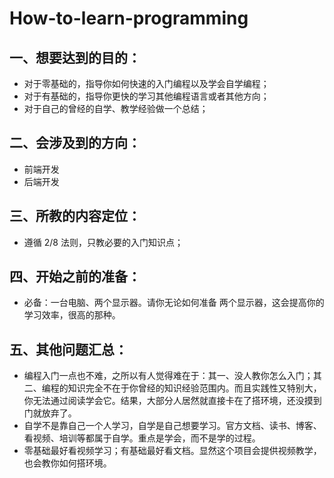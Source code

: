 # How-to-learn-programming
## 一、想要达到的目的：

- 对于零基础的，指导你如何快速的入门编程以及学会自学编程；
- 对于有基础的，指导你更快的学习其他编程语言或者其他方向；
- 对于自己的曾经的自学、教学经验做一个总结；

## 二、会涉及到的方向：

- 前端开发
- 后端开发

## 三、所教的内容定位：

- 遵循 2/8 法则，只教必要的入门知识点；

## 四、开始之前的准备：

- 必备：一台电脑、两个显示器。请你无论如何准备 两个显示器，这会提高你的学习效率，很高的那种。

## 五、其他问题汇总：

- 编程入门一点也不难，之所以有人觉得难在于：其一、没人教你怎么入门；其二、编程的知识完全不在于你曾经的知识经验范围内。而且实践性又特别大，你无法通过阅读学会它。结果，大部分人居然就直接卡在了搭环境，还没摸到门就放弃了。
- 自学不是靠自己一个人学习，自学是自己想要学习。官方文档、读书、博客、看视频、培训等都属于自学。重点是学会，而不是学的过程。
- 零基础最好看视频学习；有基础最好看文档。显然这个项目会提供视频教学，也会教你如何搭环境。



